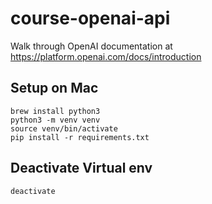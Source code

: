 # course-openai-api
Walk through OpenAI documentation at https://platform.openai.com/docs/introduction 

## Setup on Mac
```shell
brew install python3
python3 -m venv venv
source venv/bin/activate
pip install -r requirements.txt
```





## Deactivate Virtual env
```shell
deactivate
```